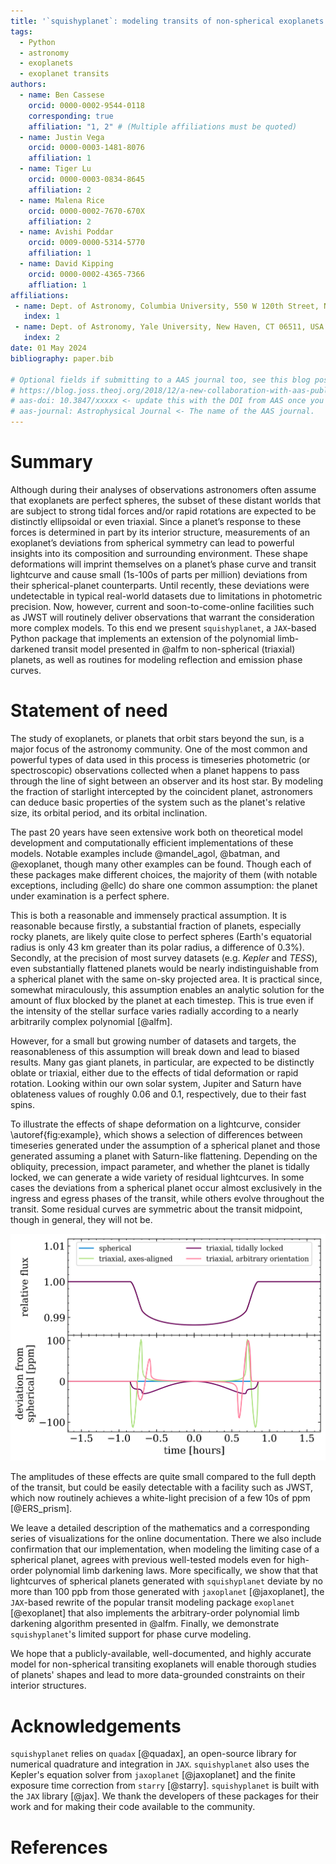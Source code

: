```yaml
---
title: '`squishyplanet`: modeling transits of non-spherical exoplanets in JAX'
tags:
  - Python
  - astronomy
  - exoplanets
  - exoplanet transits
authors:
  - name: Ben Cassese
    orcid: 0000-0002-9544-0118
    corresponding: true
    affiliation: "1, 2" # (Multiple affiliations must be quoted)
  - name: Justin Vega
    orcid: 0000-0003-1481-8076
    affiliation: 1
  - name: Tiger Lu
    orcid: 0000-0003-0834-8645
    affiliation: 2
  - name: Malena Rice
    orcid: 0000-0002-7670-670X
    affiliation: 2
  - name: Avishi Poddar
    orcid: 0009-0000-5314-5770
    affiliation: 1
  - name: David Kipping
    orcid: 0000-0002-4365-7366
    affliation: 1
affiliations:
 - name: Dept. of Astronomy, Columbia University, 550 W 120th Street, New York NY 10027, USA
   index: 1
 - name: Dept. of Astronomy, Yale University, New Haven, CT 06511, USA
   index: 2
date: 01 May 2024
bibliography: paper.bib

# Optional fields if submitting to a AAS journal too, see this blog post:
# https://blog.joss.theoj.org/2018/12/a-new-collaboration-with-aas-publishing
# aas-doi: 10.3847/xxxxx <- update this with the DOI from AAS once you know it.
# aas-journal: Astrophysical Journal <- The name of the AAS journal.
---
```


# Summary

Although during their analyses of observations astronomers often assume that exoplanets are perfect spheres, the subset of these distant worlds that are subject to strong tidal forces and/or rapid rotations are expected to be distinctly ellipsoidal or even triaxial. Since a planet’s response to these forces is determined in part by its interior structure, measurements of an exoplanet’s deviations from spherical symmetry can lead to powerful insights into its composition and surrounding environment. These shape deformations will imprint themselves on a planet’s phase curve and transit lightcurve and cause small (1s-100s of parts per million) deviations from their spherical-planet counterparts. Until recently, these deviations were undetectable in typical real-world datasets due to limitations in photometric precision. Now, however, current and soon-to-come-online facilities such as JWST will routinely deliver observations that warrant the consideration more complex models. To this end we present `squishyplanet`, a `JAX`-based Python package that implements an extension of the polynomial limb-darkened transit model presented in @alfm to non-spherical (triaxial) planets, as well as routines for modeling reflection and emission phase curves.


# Statement of need

The study of exoplanets, or planets that orbit stars beyond the sun, is a major focus of the astronomy community. One of the most common and powerful types of data used in this process is timeseries photometric (or spectroscopic) observations collected when a planet happens to pass through the line of sight between an observer and its host star. By modeling the fraction of starlight intercepted by the coincident planet, astronomers can deduce basic properties of the system such as the planet's relative size, its orbital period, and its orbital inclination.

The past 20 years have seen extensive work both on theoretical model development and computationally efficient implementations of these models. Notable examples include @mandel_agol, @batman, and @exoplanet, though many other examples can be found. Though each of these packages make different choices, the majority of them (with notable exceptions, including @ellc) do share one common assumption: the planet under examination is a perfect sphere.

This is both a reasonable and immensely practical assumption. It is reasonable because firstly, a substantial fraction of planets, especially rocky planets, are likely quite close to perfect spheres (Earth's equatorial radius is only 43 km greater than its polar radius, a difference of 0.3%). Secondly, at the precision of most survey datasets (e.g. *Kepler* and *TESS*), even substantially flattened planets would be nearly indistinguishable from a spherical planet with the same on-sky projected area. It is practical since, somewhat miraculously, this assumption enables an analytic solution for the amount of flux blocked by the planet at each timestep. This is true even if the intensity of the stellar surface varies radially according to a nearly arbitrarily complex polynomial [@alfm].

However, for a small but growing number of datasets and targets, the reasonableness of this assumption will break down and lead to biased results. Many gas giant planets, in particular, are expected to be distinctly oblate or triaxial, either due to the effects of tidal deformation or rapid rotation. Looking within our own solar system, Jupiter and Saturn have oblateness values of roughly 0.06 and 0.1, respectively, due to their fast spins.

To illustrate the effects of shape deformation on a lightcurve, consider \autoref{fig:example}, which shows a selection of differences between timeseries generated under the assumption of a spherical planet and those generated assuming a planet with Saturn-like flattening. Depending on the obliquity, precession, impact parameter, and whether the planet is tidally locked, we can generate a wide variety of residual lightcurves. In some cases the deviations from a spherical planet occur almost exclusively in the ingress and egress phases of the transit, while others evolve throughout the transit. Some residual curves are symmetric about the transit midpoint, though in general, they will not be.

![A sampling differences between spherical and non-spherical planets during their transits. A fuller description of how each of these curves were generated can be found in the [online documentation](https://squishyplanet.readthedocs.io/en/latest/tutorials/create_a_lightcurve.html).\label{fig:example}](deviations.png)

The amplitudes of these effects are quite small compared to the full depth of the transit, but could be easily detectable with a facility such as JWST, which now routinely achieves a white-light precision of a few 10s of ppm [@ERS_prism].

We leave a detailed description of the mathematics and a corresponding series of visualizations for the online documentation. There we also include confirmation that our implementation, when modeling the limiting case of a spherical planet, agrees with previous well-tested models even for high-order polynomial limb darkening laws. More specifically, we show that that lightcurves of spherical planets generated with `squishyplanet` deviate by no more than 100 ppb from those generated with  `jaxoplanet` [@jaxoplanet], the `JAX`-based rewrite of the popular transit modeling package `exoplanet` [@exoplanet] that also implements the arbitrary-order polynomial limb darkening algorithm presented in @alfm. Finally, we demonstrate `squishyplanet`'s limited support for phase curve modeling. 

We hope that a publicly-available, well-documented, and highly accurate model for non-spherical transiting exoplanets will enable thorough studies of planets' shapes and lead to more data-grounded constraints on their interior structures.

# Acknowledgements

`squishyplanet` relies on `quadax` [@quadax], an open-source library for numerical quadrature and integration in `JAX`. `squishyplanet` also uses the Kepler's equation solver from `jaxoplanet` [@jaxoplanet] and the finite exposure time correction from `starry` [@starry]. `squishyplanet` is built with the `JAX` library [@jax]. We thank the developers of these packages for their work and for making their code available to the community.

# References